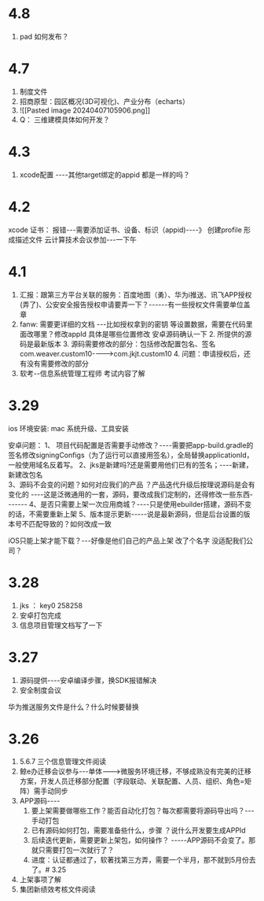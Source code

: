 
# 4.8
1. pad 如何发布？
# 4.7
1. 制度文件
2. 招商原型：园区概况(3D可视化)、产业分布（echarts）
3. ![[Pasted image 20240407105906.png]]
4. Q： 三维建模具体如何开发？
# 4.3
1. xcode配置 ----其他target绑定的appid 都是一样的吗？
# 4.2
xcode 证书： 报错---需要添加证书、设备、标识（appid)----》 创建profile 形成描述文件
云计算技术会议参加---一下午
# 4.1

1. 汇报：跟第三方平台关联的服务：百度地图（勇）、华为i推送、讯飞APP授权(弄了)、公安安全报告授权申请要弄一下？------有一些授权文件需要单位盖章
2. fanw: 需要更详细的文档 ---比如授权拿到的密钥 等设置数据，需要在代码里面改哪里？修改appId 具体是哪些位置修改
	安卓源码确认一下
	2. 所提供的源码是最新版本
	3. 源码需要修改的部分：包括修改配置包名、签名  com.weaver.custom10---->com.jkjt.custom10
	4. 问题：申请授权后，还有没有需要修改的部分
3. 软考--信息系统管理工程师 考试内容了解
# 3.29
ios 环境安装: mac 系统升级、工具安装

安卓问题： 
1、 项目代码配置是否需要手动修改？----需要把app-build.gradle的签名修改signingConfigs（为了运行可以直接用签名），全局替换applicationId，一般使用域名反着写。
2、jks是新建吗?还是需要用他们已有的签名；----新建，新建改包名   
3、源码不会变的问题？如何对应我们的产品  ？产品迭代升级后按理说源码是会有变化的 ----这是泛微通用的一套，源码，要改成我们定制的，还得修改一些东西-------
4、是否只需要上架一次应用商城？----只是使用ebuilder搭建，源码不变的话，不需要重新上架
5、版本提示更新-----说是最新源码，但是后台设置的版本号不匹配导致的？如何改成一致

iOS只能上架才能下载？---好像是他们自己的产品上架 改了个名字
没适配我们公司？ 
# 3.28
1. jks ： key0 258258
2. 安卓打包完成
3. 信息项目管理文档写了一下
# 3.27
1. 源码提供----安卓编译步骤，换SDK报错解决
2. 安全制度会议

华为推送服务文件是什么？什么时候要替换

# 3.26
1. 5.6.7 三个信息管理文件阅读
2. 鲸e办迁移会议参与---单体--->微服务环境迁移，不够成熟没有完美的迁移方案，开发人员迁移部分配置（字段联动、关联配置、人员、组织、角色=矩阵）需手动同步
3. APP源码----
	1. 要上架需要做哪些工作？能否自动化打包？每次都需要将源码导出吗？---手动打包
	2. 已有源码如何打包，需要准备些什么，步骤 ？说什么开发要生成APPId
	3. 后续迭代更新，需要更新上架包，如何操作？ -----APP源码不会变了。那就只需要打包一次就行了？
	4. 进度：认证都通过了，软著找第三方弄，需要一个半月，那不就到5月份去了。# 3.25
1. 上架事项了解
2. 集团新绩效考核文件阅读








